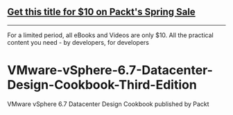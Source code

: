 ## [Get this title for $10 on Packt's Spring Sale](https://www.packt.com/B12351?utm_source=github&utm_medium=packt-github-repo&utm_campaign=spring_10_dollar_2022)
-----
For a limited period, all eBooks and Videos are only $10. All the practical content you need \- by developers, for developers

# VMware-vSphere-6.7-Datacenter-Design-Cookbook-Third-Edition
VMware vSphere 6.7 Datacenter Design Cookbook published by Packt
